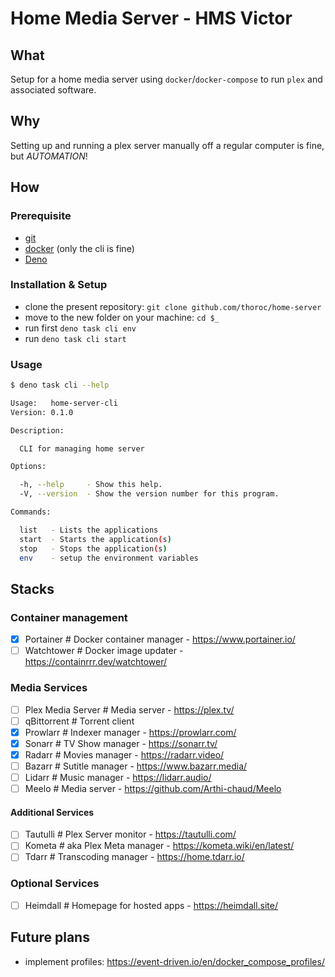# Home Media Server - HMS Victor

## What

Setup for a home media server using `docker`/`docker-compose` to run `plex` and
associated software.

## Why

Setting up and running a plex server manually off a regular computer is fine,
but _AUTOMATION_!

## How

### Prerequisite

- [git](https://git-scm.com/)
- [docker](https://www.docker.com/) (only the cli is fine)
- [Deno](https://deno.com/)

### Installation & Setup

- clone the present repository: `git clone github.com/thoroc/home-server`
- move to the new folder on your machine: `cd $_`
- run first `deno task cli env`
- run `deno task cli start`

### Usage

```bash
$ deno task cli --help

Usage:   home-server-cli
Version: 0.1.0          

Description:

  CLI for managing home server

Options:

  -h, --help     - Show this help.                            
  -V, --version  - Show the version number for this program.  

Commands:

  list   - Lists the applications         
  start  - Starts the application(s)         
  stop   - Stops the application(s)          
  env    - setup the environment variables
```

## Stacks

### Container management

- [x] Portainer # Docker container manager - <https://www.portainer.io/>
- [ ] Watchtower # Docker image updater - <https://containrrr.dev/watchtower/>

### Media Services

- [ ] Plex Media Server # Media server - <https://plex.tv/>
- [ ] qBittorrent # Torrent client
- [x] Prowlarr # Indexer manager - <https://prowlarr.com/>
- [x] Sonarr # TV Show manager - <https://sonarr.tv/>
- [x] Radarr # Movies manager - <https://radarr.video/>
- [ ] Bazarr # Sutitle manager - <https://www.bazarr.media/>
- [ ] Lidarr # Music manager - <https://lidarr.audio/>
- [ ] Meelo # Media server - <https://github.com/Arthi-chaud/Meelo>

#### Additional Services

- [ ] Tautulli # Plex Server monitor - <https://tautulli.com/>
- [ ] Kometa # aka Plex Meta manager - <https://kometa.wiki/en/latest/>
- [ ] Tdarr # Transcoding manager - <https://home.tdarr.io/>

### Optional Services

- [ ] Heimdall # Homepage for hosted apps - <https://heimdall.site/>

## Future plans

- implement profiles: <https://event-driven.io/en/docker_compose_profiles/>
